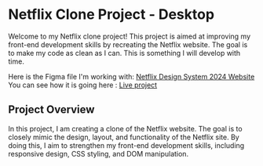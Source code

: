 # Netflix Clone Project - Desktop

Welcome to my Netflix clone project! This project is aimed at improving my front-end development skills by recreating the Netflix website. The goal is to make my code as clean as I can. This is something I will develop with time.

Here is the Figma file I'm working with: [Netflix Design System 2024 Website](https://www.figma.com/community/file/1345502663442900887/netflix-design-system-2024-website-ver)
You can see how it is going here :  [Live project](https://front-end-netflix-ochre.vercel.app/)

## Project Overview
In this project, I am creating a clone of the Netflix website. The goal is to closely mimic the design, layout, and functionality of the Netflix site. By doing this, I aim to strengthen my front-end development skills, including responsive design, CSS styling, and DOM manipulation.
